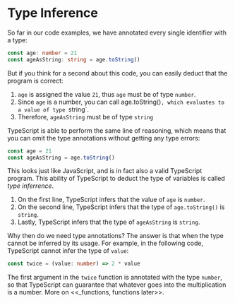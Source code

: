 # Type Inference

So far in our code examples, we have annotated every single identifier with a type:

```typescript
const age: number = 21
const ageAsString: string = age.toString()
```

But if you think for a second about this code, you can easily deduct that the program is correct:

1. `age` is assigned the value `21`, thus `age` must be of type `number`.
2. Since `age` is a number, you can call age.toString()`, which evaluates to a value of type `string`.
3. Therefore, `ageAsString` must be of type `string`

TypeScript is able to perform the same line of reasoning, which means that you can omit the type annotations without getting any type errors:

```typescript
const age = 21
const ageAsString = age.toString()
```

This looks just like JavaScript, and is in fact also a valid TypeScript program. This ability of TypeScript to deduct the type of variables is called _type inferrence_.

1. On the first line, TypeScript infers that the value of `age` is `number`.
2. On the second line, TypeScript infers that the type of `age.toString()` is `string`.
3. Lastly, TypeScript infers that the type of `ageAsString` is `string`.

Why then do we need type annotations? The answer is that when the type cannot be inferred by its usage. For example, in the following code, TypeScript cannot infer the type of `value`:

```typescript
const twice = (value: number) => 2 * value
```

The first argument in the `twice` function is annotated with the type `number`, so that TypeScript can guarantee that whatever goes into the multiplication is a number. More on <<_functions, functions later>>.
